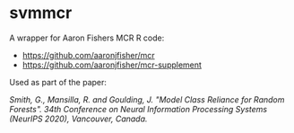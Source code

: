 # svmmcr
A wrapper for Aaron Fishers MCR R code:
* https://github.com/aaronjfisher/mcr
* https://github.com/aaronjfisher/mcr-supplement


Used as part of the paper:

*Smith, G., Mansilla, R. and Goulding, J. "Model Class Reliance for Random Forests". 34th Conference on Neural Information Processing Systems (NeurIPS 2020), Vancouver, Canada.*